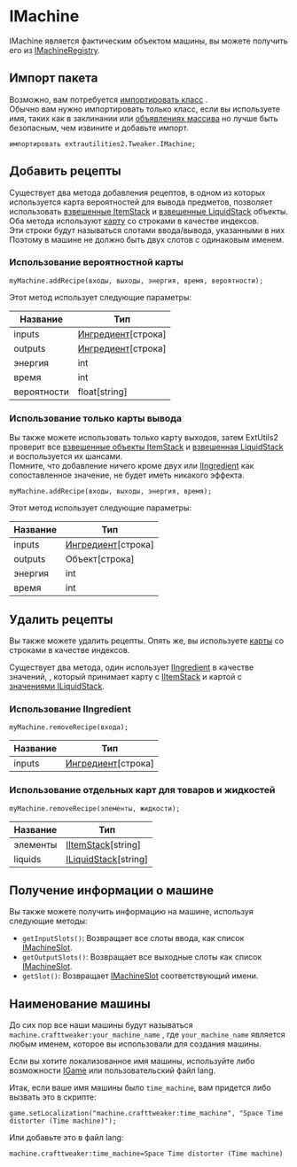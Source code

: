 # IMachine

IMachine является фактическим объектом машины, вы можете получить его из [IMachineRegistry](/Mods/ExtraUtilities2/CustomMachines/IMachineRegistry).

## Импорт пакета

Возможно, вам потребуется [импортировать класс](/AdvancedFunctions/Import) .  
Обычно вам нужно импортировать только класс, если вы используете имя, таких как в заклинании или [объявлениях массива](/AdvancedFunctions/Arrays_and_Loops) но лучше быть безопасным, чем извините и добавьте импорт.

```zenscript
импортировать extrautilities2.Tweaker.IMachine;
```

## Добавить рецепты

Существует два метода добавления рецептов, в одном из которых используется карта вероятностей для вывода предметов, позволяет использовать [взвешенные ItemStack](/Vanilla/Items/WeightedItemStack) и [взвешенные LiquidStack](/Vanilla/Liquids/WeightedLiquidStack) объекты.  
Оба метода используют [карту](/AdvancedFunctions/Associative_Arrays) со строками в качестве индексов.  
Эти строки будут называться слотами ввода/вывода, указанными в них Поэтому в машине не должно быть двух слотов с одинаковым именем.

### Использование вероятностной карты

```zenscript
myMachine.addRecipe(входы, выходы, энергия, время, вероятности);
```

Этот метод использует следующие параметры:

| Название    | Тип                                                         |
| ----------- | ----------------------------------------------------------- |
| inputs      | [Ингредиент](/Vanilla/Variable_Types/IIngredient)[строка\] |
| outputs     | [Ингредиент](/Vanilla/Variable_Types/IIngredient)[строка\] |
| энергия     | int                                                         |
| время       | int                                                         |
| вероятности | float[string\]                                             |

### Использование только карты вывода

Вы также можете использовать только карту выходов, затем ExtUtils2 проверит все [взвешенные объекты ItemStack](/Vanilla/Items/WeightedItemStack) и [взвешенная LiquidStack](/Vanilla/Liquids/WeightedLiquidStack) и воспользуется их шансами.  
Помните, что добавление ничего кроме двух или [IIngredient](/Vanilla/Variable_Types/IIngredient) как сопоставленное значение, не будет иметь никакого эффекта.

```zenscript
myMachine.addRecipe(входы, выходы, энергия, время);
```

Этот метод использует следующие параметры:

| Название | Тип                                                         |
| -------- | ----------------------------------------------------------- |
| inputs   | [Ингредиент](/Vanilla/Variable_Types/IIngredient)[строка\] |
| outputs  | Объект[строка\]                                            |
| энергия  | int                                                         |
| время    | int                                                         |

## Удалить рецепты

Вы также можете удалить рецепты. Опять же, вы используете [карты](/AdvancedFunctions/Associative_Arrays) со строками в качестве индексов.

Существует два метода, один использует [IIngredient](/Vanilla/Variable_Types/IIngredient) в качестве значений, , который принимает карту с [IItemStack](/Vanilla/Items/IItemStack) и картой с [значениями ILiquidStack](/Vanilla/Liquids/ILiquidStack).

### Использование IIngredient

```zenscript
myMachine.removeRecipe(входа);
```

| Название | Тип                                                         |
| -------- | ----------------------------------------------------------- |
| inputs   | [Ингредиент](/Vanilla/Variable_Types/IIngredient)[строка\] |

### Использование отдельных карт для товаров и жидкостей

```zenscript
myMachine.removeRecipe(элементы, жидкости);
```

| Название | Тип                                                     |
| -------- | ------------------------------------------------------- |
| элементы | [IItemStack](/Vanilla/Items/IItemStack)[string\]       |
| liquids  | [ILiquidStack](/Vanilla/Liquids/ILiquidStack)[string\] |

## Получение информации о машине

Вы также можете получить информацию на машине, используя следующие методы:

- `getInputSlots()`: Возвращает все слоты ввода, как список [IMachineSlot](/Mods/ExtraUtilities2/CustomMachines/IMachineSlot).
- `getOutputSlots()`: Возвращает все выходные слоты как список [IMachineSlot](/Mods/ExtraUtilities2/CustomMachines/IMachineSlot).
- `getSlot()`: Возвращает [IMachineSlot](/Mods/ExtraUtilities2/CustomMachines/IMachineSlot) соответствующий имени.

## Наименование машины

До сих пор все наши машины будут называться `machine.crafttweaker:your_machine_name` , где `your_machine_name` является любым именем, которое вы использовали для создания машины.

Если вы хотите локализованное имя машины, используйте либо возможности [IGame](/Vanilla/Game/IGame) или пользовательский файл lang.

Итак, если ваше имя машины было `time_machine`, вам придется либо вызвать это в скрипте:

```zenscript
game.setLocalization("machine.crafttweaker:time_machine", "Space Time distorter (Time machine)");
```

Или добавьте это в файл lang:

    machine.crafttweaker:time_machine=Space Time distorter (Time machine)